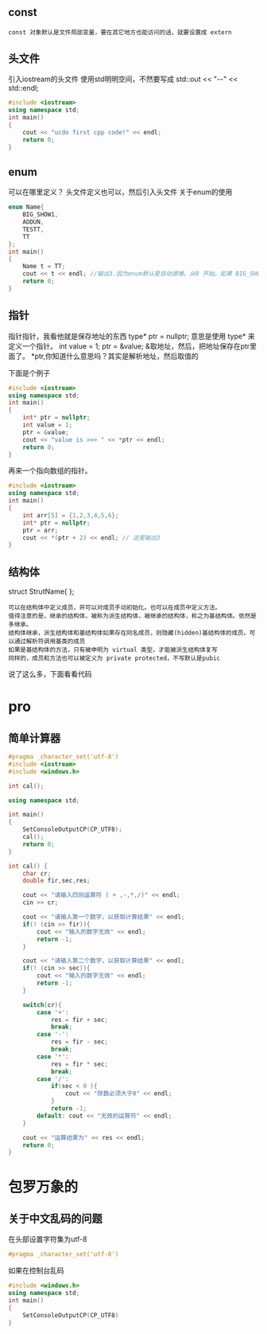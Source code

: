 #

## const
```text
const 对象默认是文件局部变量，要在其它地方也能访问的话，就要设置成 extern
```

## 头文件
引入iostream的头文件
使用std明明空间，不然要写成 std::out << "--" << std::endl;
```c++
#include <iostream>
using namespace std;
int main()
{
    cout << "ucdo first cpp code!" << endl;
    return 0;
}
```

## enum
可以在哪里定义？
头文件定义也可以，然后引入头文件
关于enum的使用
```c++
enum Name{
    BIG_SHOW1,
    AODUN,
    TESTT,
    TT
};
int main()
{
    Name t = TT;
    cout << t << endl; //输出3.因为enum默认是自动递增。从0 开始。如果 BIG_SHOW=1,则输出4
    return 0;
}
```

## 指针
指针指针，我看他就是保存地址的东西
type* ptr = nullptr;
意思是使用 type* 来定义一个指针。
int value = 1;
ptr = &value;
&取地址，然后，把地址保存在ptr里面了。
*ptr,你知道什么意思吗？其实是解析地址，然后取值的

下面是个例子
```c++
#include <iostream>
using namespace std;
int main()
{
    int* ptr = nullptr;
    int value = 1;
    ptr = &value;
    cout << "value is >>> " << *ptr << endl;
    return 0;
}
```

再来一个指向数组的指针。
```c++
#include <iostream>
using namespace std;
int main()
{
    int arr[5] = {1,2,3,4,5,6};
    int* ptr = nullptr;
    ptr = arr;
    cout << *(ptr + 2) << endl; // 这里输出3
}
```

## 结构体
struct StrutName{
};

```text
可以在结构体中定义成员，并可以对成员手动初始化。也可以在成员中定义方法。
值得注意的是，继承的结构体，被称为派生结构体，被继承的结构体，称之为基结构体。依然是多继承。
结构体继承，派生结构体和基结构体如果存在同名成员，则隐藏(hidden)基结构体的成员。可以通过解析符调用基类的成员
如果是基结构体的方法，只有被申明为 virtual 类型，才能被派生结构体复写
同样的，成员和方法也可以被定义为 private protected，不写默认是pubic
```
说了这么多，下面看看代码
### 

# pro
## 简单计算器
```c++
#pragma _character_set('utf-8')
#include <iostream>
#include <windows.h>

int cal();

using namespace std;

int main()
{
    SetConsoleOutputCP(CP_UTF8);
    cal();
    return 0;
}

int cal() {
    char cr;
    double fir,sec,res;

    cout << "请输入四则运算符 ( + ,-,*,/)" << endl;
    cin >> cr;

    cout << "请输入第一个数字，以获取计算结果" << endl;
    if(! (cin >> fir)){
        cout << "输入的数字无效" << endl;
        return -1;
    }

    cout << "请输入第二个数字，以获取计算结果" << endl;
    if(! (cin >> sec)){
        cout << "输入的数字无效" << endl;
        return -1;
    }

    switch(cr){
        case '+':
            res = fir + sec;
            break;
        case '-':
            res = fir - sec;
            break;
        case '*':
            res = fir * sec;
            break;
        case '/':
            if(sec < 0 ){
                cout << "除数必须大于0" << endl;
            }
            return -1;
        default: cout << "无效的运算符" << endl;
    }

    cout << "运算结果为" << res << endl;
    return 0;
}

```

# 包罗万象的
## 关于中文乱码的问题
在头部设置字符集为utf-8
```c++
#pragma _character_set('utf-8')
```
如果在控制台乱码

```c++
#include <windows.h>
using namespace std;
int main()
{
    SetConsoleOutputCP(CP_UTF8)
}
```